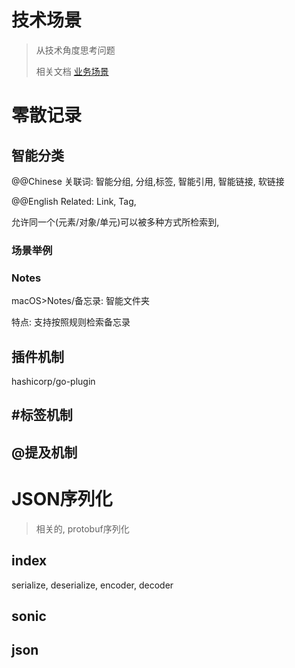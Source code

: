 # 技术场景

> 从技术角度思考问题
>
> 相关文档 [业务场景](业务场景.md)



# 零散记录



## 智能分类

@@Chinese 关联词: 智能分组, 分组,标签, 智能引用, 智能链接, 软链接

@@English Related: Link, Tag, 

允许同一个(元素/对象/单元)可以被多种方式所检索到, 

### 场景举例

### Notes

macOS>Notes/备忘录: 智能文件夹

特点: 支持按照规则检索备忘录

## 插件机制

hashicorp/go-plugin

## #标签机制

## @提及机制





# JSON序列化

> 相关的, protobuf序列化

## index

serialize, deserialize, encoder, decoder



## sonic

## json
